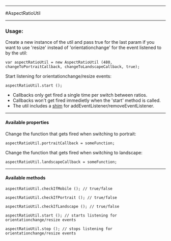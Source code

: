------------------------------------------------
#AspectRatioUtil

------------------------------------------------


### Usage:
Create a new instance of the util and pass true for the last param if you want to use 'resize' instead of 'orientationchange' for the event listened to by the util:

    var aspectRatioUtil = new AspectRatioUtil (480, changeToPortraitCallback, changeToLandscapeCallback, true);

Start listening for orientationchange/resize events:

    aspectRatioUtil.start ();

- Callbacks only get fired a single time per switch between ratios.
- Callbacks won't get fired immedietly when the 'start' method is called.
- The util includes a [shim][1] for addEventListener/removeEventListener.


------------------------------------------------
#### Available properties

Change the function that gets fired when switching to portrait:

    aspectRatioUtil.portraitCallback = someFunction;

Change the function that gets fired when switching to landscape:
    
    aspectRatioUtil.landscapeCallback = someFunction;


------------------------------------------------
#### Available methods

    aspectRatioUtil.checkIfMobile (); // true/false
    
    aspectRatioUtil.checkIfPortrait (); // true/false
    
    aspectRatioUtil.checkIfLandscape (); // true/false
    
    aspectRatioUtil.start (); // starts listening for orientationchange/resize events
    
    aspectRatioUtil.stop (); // stops listening for orientationchange/resize events



[1]: https://developer.mozilla.org/en-US/docs/Web/API/EventTarget.removeEventListener